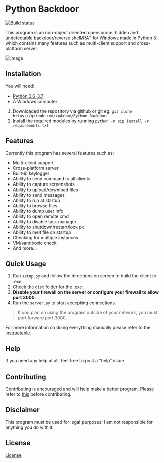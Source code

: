 # Python Backdoor
[![Build status](https://ci.appveyor.com/api/projects/status/5tdy7lpopxpinui9?svg=true)](https://ci.appveyor.com/project/xp4xbox/python-backdoor)

This program is an non-object oriented opensource, hidden and undetectable backdoor/reverse shell/RAT for Windows made in Python 3 which contains many features such as multi-client support and cross-platform server.

![image](https://i.imgur.com/A2AXCPf.jpg)

## Installation
You will need:
* [Python 3.6-3.7](https://www.python.org/downloads)
* A Windows computer

1. Downloaded the repository via github or git eg. `git clone https://github.com/xp4xbox/Python-Backdoor`
2. Install the required modules by running `python -m pip install -r requirements.txt`

## Features
Currently this program has several features such as:
* Multi-client support
* Cross-platform server
* Built-in keylogger
* Ability to send command to all clients
* Ability to capture screenshots
* Ability to upload/download files
* Ability to send messages
* Ability to run at startup
* Ability to browse files
* Ability to dump user info
* Ability to open remote cmd
* Ability to disable task manager
* Ability to shutdown/restart/lock pc
* Ability to melt file on startup
* Checking for multiple instances
* VM/sandboxie check
* And more...

## Quick Usage

1. Run `setup.py` and follow the directions on screen to build the client to .exe.
2. Check the `dist` folder for the .exe.
3. **Disable your firewall on the server or configure your firewall to allow port 3000.**
4. Run the `server.py` to start accepting connections.

> If you plan on using the program outside of your network, you must port forward port 3000.

For more information on doing everything manually please refer to the [instructable](https://www.instructables.com/id/Simple-Python-Backdoor/).

## Help

If you need any help at all, feel free to post a "help" issue.

## Contributing

Contributing is encouraged and will help make a better program. Please refer to [this](https://gist.github.com/MarcDiethelm/7303312) before contributing.

## Disclaimer

This program must be used for legal purposes! I am not responsible for anything you do with it.

## License
[License](https://github.com/xp4xbox/Python-Backdoor/blob/master/license)
